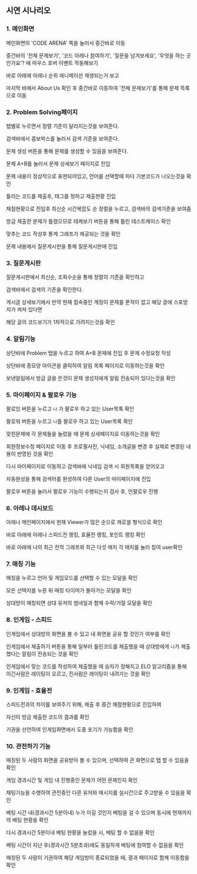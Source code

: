 ## 시연 시나리오

### 1. 메인화면

메인화면의 'CODE ARENA' 쪽을 눌러서 중간바로 이동

중간바의 '전체 문제보기', '코드 아레나 참여하기', '질문을 남겨보세요', '무엇을 하는 곳인가요'? 에 마우스 호버 이벤트 작동해보기

바로 아래에 아레나 순위 애니메이션 재생되는거 보고

마지막 바에서 About Us 확인 후 중간바로 이동하여 '전체 문제보기'를 통해 문제 목록으로 이동

### 2. Problem Solving페이지

탭별로 누르면서 정렬 기준이 달라지는것을 보여준다.

검색바에서 콤보박스를 눌러서 검색 기준을 보여준다.

문제 생성 버튼을 통해 문제를 생성할 수 있음을 보여준다.

문제 A+B를 눌러서 문제 상세보기 페이지로 진입

문제 내용이 정상적으로 표현되어있고, 언어를 선택할때 마다 기본코드가 나오는것을 확인

틀리는 코드를 제출후, 태그를 정하고 제출현황 진입

채점현황으로 진입후 최신순 시간복잡도 순 정렬을 누르고, 검색바의 검색기준을 보여줌

방금 제출한 문제가 틀렸으므로 테케보기 버튼을 통해 틀린 테스트케이스 확인

맞추는 코드 작성후 통계 그래프가 제공되는 것을 확인

문제 내용에서 질문게시판을 통해 질문게시판에 진입

### 3. 질문게시판

질문게시판에서 최신순, 조회수순을 통해 정렬의 기준을 확인하고

검색바에서 검색의 기준을 확인한다.

게시글 상세보기에서 만약 현재 접속중인 계정이 문제를 푼적이 없고 해당 글에 스포방지가 켜져 있다면

해당 글의 코드보기가 1차적으로 가려지는것을 확인

### 4. 알림기능

상단바에 Problem 탭을 누르고 하여 A+B 문제에 진입 후 문제 수정요청 작성

상단바에 종모양 아이콘을 클릭하여 알림 목록 페이지로 이동하는것을 확인

보낸알림에서 방금 글을 쓴것이 문제 생성자에게 알림 전송되어 있다는것을 확인

### 5. 마이페이지 & 팔로우 기능

팔로잉 버튼을 누르고 `나` 가 팔로우 하고 있는 User목록 확인

팔로워 버튼을 누르고 `나`를 팔로우 하고 있는 User목록 확인

맞힌문제에 각 문제들을 눌렀을 때 문제 상세페이지로 이동하는것을 확인

회원정보수정 페이지로 이동 후 프로필사진, 닉네임, 소개글을 변경 후 실제로 변경된 내용이 반영된 것을 확인

다시 마이페이지로 이동하고 검색바에 닉네임 검색 시 회원목록을 얻어오고

자동완성을 통해 검색어를 완성하여 다른 User의 마이페이지에 진입

팔로우 버튼을 눌러서 팔로우 기능이 수행되는지 검사 후, 언팔로우 진행

### 6. 아레나 데시보드

아레나 메인페이지에서 현재 Viewer가 많은 순으로 캐로셀 형식으로 확인

바로 아래에 아레나 스피드전 랭킹, 효율전 랭킹, 포인트 랭킹 확인

바로 아래에 나의 최근 전적 그래프와 최근 다섯 매치 각 매치를 눌러 참여 user확인

### 7. 매칭 기능 

매칭을 누르고 언어 및 게임모드를 선택할 수 있는 모달을 확인

모든 선택지를 누른 뒤 매칭 타이머가 돌아가는 모달을 확인

상대방이 매칭되면 상대 유저의 썸네일과 함께 수락/거절 모달을 확인

### 8. 인게임 - 스피드

인게임에서 상대방의 화면을 볼 수 있고 내 화면을 공유 할 것인가 여부를 확인

인게임에서 제출하기 버튼을 통해 일부러 틀린코드를 제출했을 때 상대방에게 `나`가 제출했다는 알림이 전송되는 것을 확인

인게임에서 맞는 코드를 작성하여 제출했을 때 승자가 정해지고 ELO 알고리즘을 통해 이긴사람은 레이팅이 오르고, 진사람은 레이팅이 내려가는 것을 확인

### 9. 인게임 - 효율전

스피드전과의 차이를 보여주기 위해, 제출 후 중간 채점현황으로 진입하여

자신이 방금 제출한 코드의 결과를 확인

기권을 선언하여 인게임화면에서 도중 포기가 가능함을 확인

### 10. 관전하기 기능

매칭된 두 사람의 화면을 공유받아 볼 수 있으며, 선택하여 큰 화면으로 탭 할 수 있음을 확인

게임 경과시간 및 게임 내 진행중인 문제가 어떤 문제인지 확인

채팅기능을 수행하여 관전중인 다른 유저와 메시지를 실시간으로 주고받을 수 있음을 확인

베팅 시간 내(경과시간 5분이내) 누가 이길 것인지 베팅을 걸 수 있으며 동시에 현재까지의 베팅 현황을 확인

다시 경과시간 5분이내 베팅 현황을 눌렀을 시, 베팅 할 수 없음을 확인

베팅 시간이 지난 후(경과시간 5분초과)에도 동일하게 베팅에 참여할 수 없음을 확인

매칭된 두 사람이 기권하여 해당 게임방이 종료되었을 때, 결과 페이지로 함께 이동함을 확인





